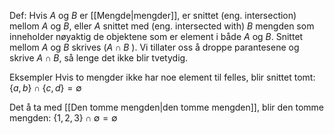 Def:
Hvis $A$ og $B$ er [[Mengde|mengder]], er snittet (eng. intersection) mellom $A$ og $B$, eller $A$ snittet med (eng. intersected with) $B$ mengden som inneholder nøyaktig de objektene som er element i både $A$ og $B$. Snittet mellom $A$ og $B$ skrives ($A\cap B$ ). Vi tillater oss å droppe parantesene og skrive $A\cap B$, så lenge det ikke blir tvetydig.

Eksempler
Hvis to mengder ikke har noe element til felles, blir snittet tomt:
$\{a,b\}\cap\{c,d\}=\emptyset$

Det å ta med [[Den tomme mengden|den tomme mengden]], blir den tomme mengden:
$\{1,2,3\}\cap\emptyset=\emptyset$